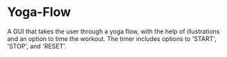 # Yoga-Flow
A GUI that takes the user through a yoga flow, with the help of illustrations and an option to time the workout. The timer includes options to 'START', 'STOP', and 'RESET'.
